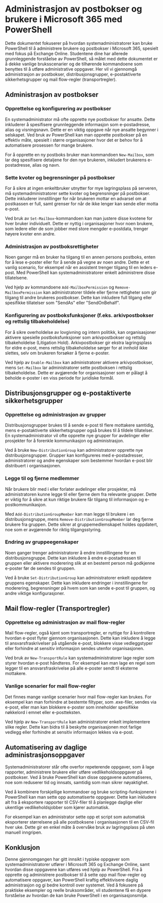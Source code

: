 # Administrasjon av postbokser og brukere i Microsoft 365 med PowerShell

Dette dokumentet fokuserer på hvordan systemadministratorer kan bruke PowerShell til å administrere brukere og postbokser i Microsoft 365, spesielt med fokus på Exchange Online. Studentene dine har allerede grunnleggende forståelse av PowerShell, så målet med dette dokumentet er å dekke vanlige bruksscenarier og de tilhørende kommandoene som benyttes til å utføre administrative oppgaver. Her vil vi gjennomgå administrasjon av postbokser, distribusjonsgrupper, e-postaktiverte sikkerhetsgrupper og mail flow-regler (transportregler).

## Administrasjon av postbokser

### Opprettelse og konfigurering av postbokser
En systemadministrator må ofte opprette nye postbokser for ansatte. Dette inkluderer å spesifisere grunnleggende informasjon som e-postadresse, alias og visningsnavn. Dette er en viktig oppgave når nye ansatte begynner i selskapet. Ved bruk av PowerShell kan man opprette postbokser på en effektiv måte, spesielt i større organisasjoner hvor det er behov for å automatisere prosessen for mange brukere.

For å opprette en ny postboks bruker man kommandoen `New-Mailbox`, som lar deg spesifisere detaljene for den nye brukeren, inkludert brukerens e-postadresse, alias og navn.

### Sette kvoter og begrensninger på postbokser
For å sikre at ingen enkeltbruker utnytter for mye lagringsplass på serveren, må systemadministratorer sette kvoter og begrensninger på postbokser. Dette inkluderer innstillinger for når brukeren mottar en advarsel om at postkassen er full, samt grenser for når de ikke lenger kan sende eller motta e-post.

Ved bruk av `Set-Mailbox`-kommandoen kan man justere disse kvotene for hver bruker individuelt. Dette er nyttig i organisasjoner hvor noen brukere, som ledere eller de som jobber med store mengder e-postdata, trenger høyere kvoter enn andre.

### Administrasjon av postboksrettigheter
Noen ganger må en bruker ha tilgang til en annen persons postboks, enten for å lese e-poster eller for å sende på vegne av noen andre. Dette er et vanlig scenario, for eksempel når en assistent trenger tilgang til en leders e-post. Med PowerShell kan systemadministratorer enkelt administrere disse tillatelsene.

Ved hjelp av kommandoene `Add-MailboxPermission` og `Remove-MailboxPermission` kan administratorer tildele eller fjerne rettigheter som gir tilgang til andre brukeres postbokser. Dette kan inkludere full tilgang eller spesifikke tillatelser som "SendAs" eller "SendOnBehalf".

### Konfigurering av postboksfunksjoner (f.eks. arkivpostbokser og rettslig tilbakeholdelse)
For å sikre overholdelse av lovgivning og intern politikk, kan organisasjoner aktivere spesielle postboksfunksjoner som arkivpostbokser og rettslig tilbakeholdelse (Litigation Hold). Arkivpostbokser gir ekstra lagringsplass for eldre e-post, mens rettslig tilbakeholdelse sørger for at innhold ikke slettes, selv om brukeren forsøker å fjerne e-poster.

Ved hjelp av `Enable-Mailbox` kan administratorer aktivere arkivpostbokser, mens `Set-Mailbox` lar administratorer sette postboksen i rettslig tilbakeholdelse. Dette er avgjørende for organisasjoner som er pålagt å beholde e-poster i en viss periode for juridiske formål.

## Distribusjonsgrupper og e-postaktiverte sikkerhetsgrupper

### Opprettelse og administrasjon av grupper
Distribusjonsgrupper brukes til å sende e-post til flere mottakere samtidig, mens e-postaktiverte sikkerhetsgrupper også brukes til å tildele tillatelser. En systemadministrator vil ofte opprette nye grupper for avdelinger eller prosjekter for å forenkle kommunikasjon og administrasjon.

Ved å bruke `New-DistributionGroup` kan administratorer opprette nye distribusjonsgrupper. Grupper kan konfigureres med e-postadresser, administratorer og andre egenskaper som bestemmer hvordan e-post blir distribuert i organisasjonen.

### Legge til og fjerne medlemmer
Når brukere blir med i eller forlater avdelinger eller prosjekter, må administratoren kunne legge til eller fjerne dem fra relevante grupper. Dette er viktig for å sikre at kun riktige brukere får tilgang til informasjon og e-postkommunikasjon.

Med `Add-DistributionGroupMember` kan man legge til brukere i en distribusjonsgruppe, mens `Remove-DistributionGroupMember` lar deg fjerne brukere fra gruppen. Dette sikrer at gruppemedlemskapet holdes oppdatert, noe som er avgjørende for riktig tilgangsstyring.

### Endring av gruppeegenskaper
Noen ganger trenger administratorer å endre innstillingene for en distribusjonsgruppe. Dette kan inkludere å endre e-postadressen til gruppen eller aktivere moderering slik at en bestemt person må godkjenne e-poster før de sendes til gruppen.

Ved å bruke `Set-DistributionGroup` kan administratorer enkelt oppdatere gruppens egenskaper. Dette kan inkludere endringer i innstillingene for moderering, begrensninger på hvem som kan sende e-post til gruppen, og andre viktige konfigurasjoner.

## Mail flow-regler (Transportregler)

### Opprettelse og administrasjon av mail flow-regler
Mail flow-regler, også kjent som transportregler, er nyttige for å kontrollere hvordan e-post flyter gjennom organisasjonen. Dette kan inkludere å legge til ansvarsfraskrivelser på utgående e-post, blokkere visse vedleggstyper eller forhindre at sensitiv informasjon sendes utenfor organisasjonen.

Ved bruk av `New-TransportRule` kan systemadministratorer lage regler som styrer hvordan e-post håndteres. For eksempel kan man lage en regel som legger til en ansvarsfraskrivelse på alle e-poster sendt til eksterne mottakere.

### Vanlige scenarier for mail flow-regler
Det finnes mange vanlige scenarier hvor mail flow-regler kan brukes. For eksempel kan man forhindre at bestemte filtyper, som .exe-filer, sendes via e-post, eller man kan blokkere e-poster som inneholder spesifikke nøkkelord i emnet eller e-postteksten.

Ved hjelp av `New-TransportRule` kan administratorer enkelt implementere slike regler. Dette kan bidra til å beskytte organisasjonen mot farlige vedlegg eller forhindre at sensitiv informasjon lekkes via e-post.

## Automatisering av daglige administrasjonsoppgaver

Systemadministratorer står ofte overfor repeterende oppgaver, som å lage rapporter, administrere brukere eller utføre vedlikeholdsoppgaver på postbokser. Ved å bruke PowerShell kan disse oppgavene automatiseres, noe som reduserer tid og innsats, samtidig som man sikrer nøyaktighet.

Ved å kombinere forskjellige kommandoer og bruke scripting-funksjonene i PowerShell kan man sette opp automatiserte oppgaver. Dette kan inkludere alt fra å eksportere rapporter til CSV-filer til å planlegge daglige eller ukentlige vedlikeholdsjobber som kjører automatisk.

For eksempel kan en administrator sette opp et script som automatisk eksporterer størrelsene på alle postboksene i organisasjonen til en CSV-fil hver uke. Dette gir en enkel måte å overvåke bruk av lagringsplass på uten manuell inngripen.

## Konklusjon
Denne gjennomgangen har gitt innsikt i typiske oppgaver som systemadministratorer utfører i Microsoft 365 og Exchange Online, samt hvordan disse oppgavene kan utføres ved hjelp av PowerShell. Fra å opprette og administrere postbokser til å sette opp mail flow-regler og automatisere oppgaver, kan PowerShell kraftig effektivisere daglig administrasjon og gi bedre kontroll over systemet. Ved å fokusere på praktiske eksempler og reelle bruksområder, vil studentene få en dypere forståelse av hvordan de kan bruke PowerShell i en organisasjonsmiljø.

